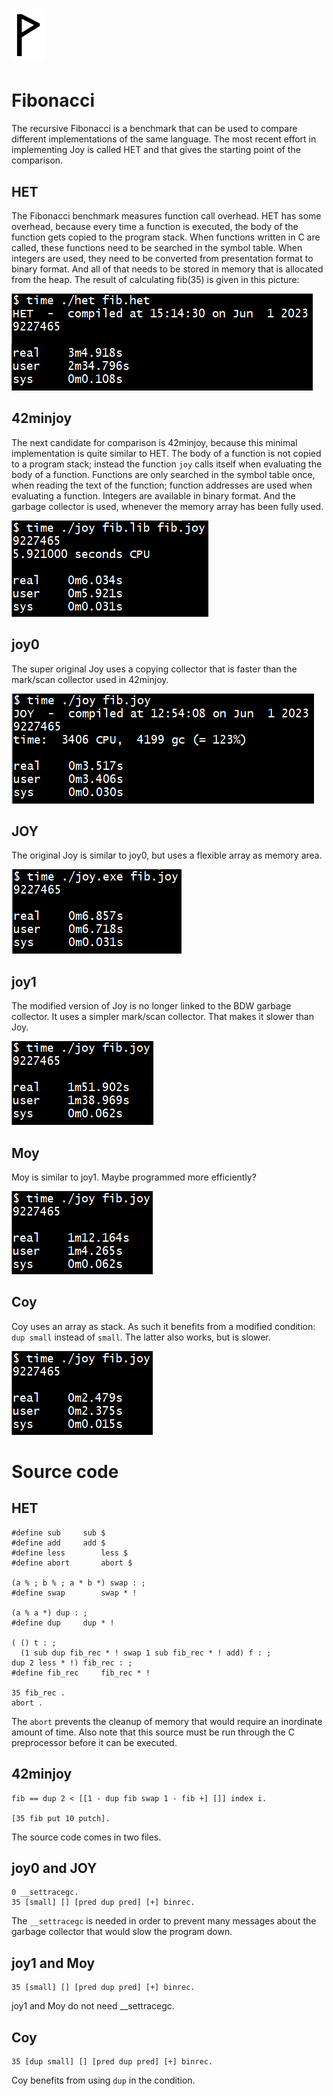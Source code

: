  ![](Wynn.PNG)
==============

Fibonacci
=========

The recursive Fibonacci is a benchmark that can be used to compare different
implementations of the same language. The most recent effort in implementing
Joy is called HET and that gives the starting point of the comparison.

HET
---

The Fibonacci benchmark measures function call overhead. HET has some overhead,
because every time a function is executed, the body of the function gets copied
to the program stack. When functions written in C are called, these functions
need to be searched in the symbol table. When integers are used, they need to
be converted from presentation format to binary format. And all of that needs
to be stored in memory that is allocated from the heap. The result of
calculating fib(35) is given in this picture:

 ![](fib1.PNG)

42minjoy
--------

The next candidate for comparison is 42minjoy, because this minimal
implementation is quite similar to HET. The body of a function is not copied
to a program stack; instead the function `joy` calls itself when evaluating
the body of a function. Functions are only searched in the symbol table once,
when reading the text of the function; function addresses are used when
evaluating a function. Integers are available in binary format. And the
garbage collector is used, whenever the memory array has been fully used.

 ![](fib3.PNG)

joy0
----

The super original Joy uses a copying collector that is faster than the
mark/scan collector used in 42minjoy.

 ![](fib2.PNG)

JOY
---

The original Joy is similar to joy0, but uses a flexible array as memory area.

 ![](fib4.PNG)

joy1
----

The modified version of Joy is no longer linked to the BDW garbage collector.
It uses a simpler mark/scan collector. That makes it slower than Joy.

 ![](fib5.PNG)

Moy
---

Moy is similar to joy1. Maybe programmed more efficiently?

 ![](fib6.PNG)

Coy
---

Coy uses an array as stack. As such it benefits from a modified condition:
`dup small` instead of `small`. The latter also works, but is slower.

 ![](fib7.PNG)

Source code
===========

HET
---

	#define sub		sub $
	#define add		add $
	#define less		less $
	#define abort		abort $

	(a % ; b % ; a * b *) swap : ;
	#define swap		swap * !

	(a % a *) dup : ;
	#define dup		dup * !

	( () t : ;
	  (1 sub dup fib_rec * ! swap 1 sub fib_rec * ! add) f : ;
	dup 2 less * !) fib_rec : ;
	#define fib_rec		fib_rec * !

	35 fib_rec .
	abort .

The `abort` prevents the cleanup of memory that would require an inordinate
amount of time. Also note that this source must be run through the C
preprocessor before it can be executed.

42minjoy
--------

	fib == dup 2 < [[1 - dup fib swap 1 - fib +] []] index i.

	[35 fib put 10 putch].

The source code comes in two files.

joy0 and JOY
------------

	0 __settracegc.
	35 [small] [] [pred dup pred] [+] binrec.

The `__settracegc` is needed in order to prevent many messages about the
garbage collector that would slow the program down.

joy1 and Moy
------------

	35 [small] [] [pred dup pred] [+] binrec.

joy1 and Moy do not need __settracegc.

Coy
---

	35 [dup small] [] [pred dup pred] [+] binrec.

Coy benefits from using `dup` in the condition.
